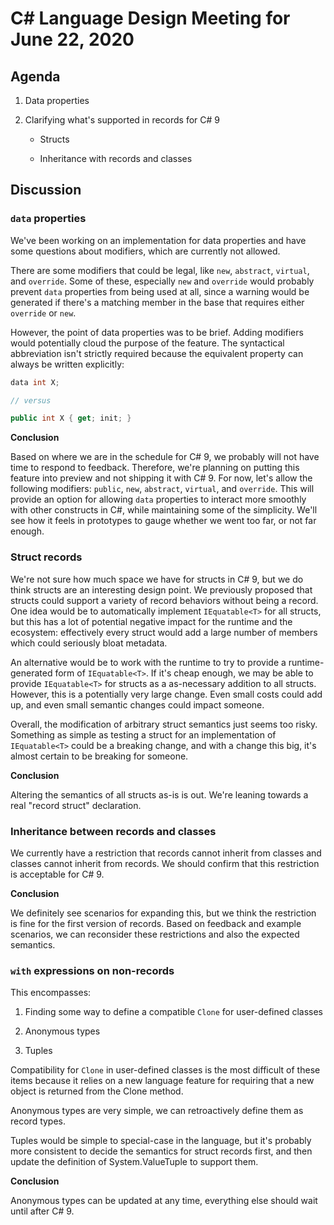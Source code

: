 
# C# Language Design Meeting for June 22, 2020

## Agenda

1. Data properties

1. Clarifying what's supported in records for C# 9

    - Structs

    - Inheritance with records and classes

## Discussion

### `data` properties

We've been working on an implementation for data properties and have some questions about
modifiers, which are currently not allowed.

There are some modifiers that could be legal, like `new`, `abstract`, `virtual`, and `override`.
Some of these, especially `new` and `override` would probably prevent `data` properties from
being used at all, since a warning would be generated if there's a matching member in the base
that requires either `override` or `new`.

However, the point of data properties was to be brief. Adding modifiers would potentially cloud
the purpose of the feature. The syntactical abbreviation isn't strictly required because the
equivalent property can always be written explicitly:

```C#
data int X;

// versus

public int X { get; init; }
```


**Conclusion**

Based on where we are in the schedule for C# 9, we probably will not have time to respond to feedback.
Therefore, we're planning on putting this feature into preview and not shipping it with C# 9. For now,
let's allow the following modifiers: `public`, `new`, `abstract`, `virtual`, and `override`. This will
provide an option for allowing `data` properties to interact more smoothly with other constructs in C#,
while maintaining some of the simplicity. We'll see how it feels in prototypes to gauge whether we went
too far, or not far enough.

### Struct records

We're not sure how much space we have for structs in C# 9, but we do think structs are an
interesting design point. We previously proposed that structs could support a variety of record
behaviors without being a record. One idea would be to automatically implement `IEquatable<T>`
for all structs, but this has a lot of potential negative impact for the runtime and the
ecosystem: effectively every struct would add a large number of members which could seriously
bloat metadata.

An alternative would be to work with the runtime to try to provide a runtime-generated form of
`IEquatable<T>`. If it's cheap enough, we may be able to provide `IEquatable<T>` for structs as
a as-necessary addition to all structs. However, this is a potentially very large change. Even
small costs could add up, and even small semantic changes could impact someone.

Overall, the modification of arbitrary struct semantics just seems too risky. Something as simple
as testing a struct for an implementation of `IEquatable<T>` could be a breaking change, and with
a change this big, it's almost certain to be breaking for someone.

**Conclusion**

Altering the semantics of all structs as-is is out. We're leaning towards a real "record struct"
declaration.

### Inheritance between records and classes

We currently have a restriction that records cannot inherit from classes and classes cannot
inherit from records. We should confirm that this restriction is acceptable for C# 9.

**Conclusion**

We definitely see scenarios for expanding this, but we think the restriction is fine for the
first version of records. Based on feedback and example scenarios, we can reconsider these
restrictions and also the expected semantics.

### `with` expressions on non-records

This encompasses:

1. Finding some way to define a compatible `Clone` for user-defined classes

1. Anonymous types

1. Tuples

Compatibility for `Clone` in user-defined classes is the most difficult of these items because it
relies on a new language feature for requiring that a new object is returned from the Clone
method.

Anonymous types are very simple, we can retroactively define them as record types.

Tuples would be simple to special-case in the language, but it's probably more consistent to
decide the semantics for struct records first, and then update the definition of
System.ValueTuple to support them.

**Conclusion**

Anonymous types can be updated at any time, everything else should wait until after C# 9.
